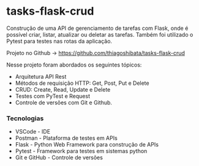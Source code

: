# tasks-flask-crud

Construção de uma API de gerenciamento de tarefas com Flask, onde é possível criar, listar, atualizar ou deletar as tarefas. Também foi utilizado o Pytest para testes nas rotas da aplicação.

Projeto no Github →  https://github.com/thiagoshibata/tasks-flask-crud

Nesse projeto foram abordados os seguintes tópicos:

- Arquitetura API Rest
- Métodos de requisição HTTP: Get, Post, Put e Delete
- CRUD: Create, Read, Update e Delete
- Testes com PyTest e Request
- Controle de versões com Git e Github.

### Tecnologias

- VSCode - IDE
- Postman - Plataforma de testes em APIs
- Flask - Python Web Framework para construção de APIs
- Pytest - Framework para testes em sistemas python
- Git e GitHub - Controle de versões